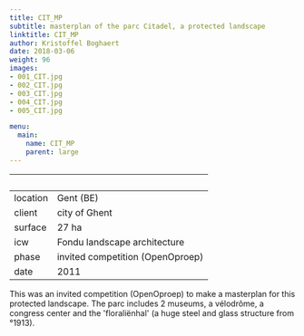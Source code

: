 ```yaml
---
title: CIT_MP
subtitle: masterplan of the parc Citadel, a protected landscape
linktitle: CIT_MP
author: Kristoffel Boghaert
date: 2018-03-06
weight: 96
images:
- 001_CIT.jpg
- 002_CIT.jpg
- 003_CIT.jpg
- 004_CIT.jpg
- 005_CIT.jpg

menu:
  main:
    name: CIT_MP
    parent: large
---
```


&nbsp;|&nbsp;
------|------
location		|	Gent (BE)
client			|	city of Ghent
surface			|	27 ha
icw				|	Fondu landscape architecture
phase			|	invited competition (OpenOproep)
date			|	2011

This was an invited competition (OpenOproep) to make a masterplan for this protected landscape. The parc includes 2 museums, a vélodrôme, a congress center and
the 'floraliënhal' (a huge steel and glass structure from °1913).
